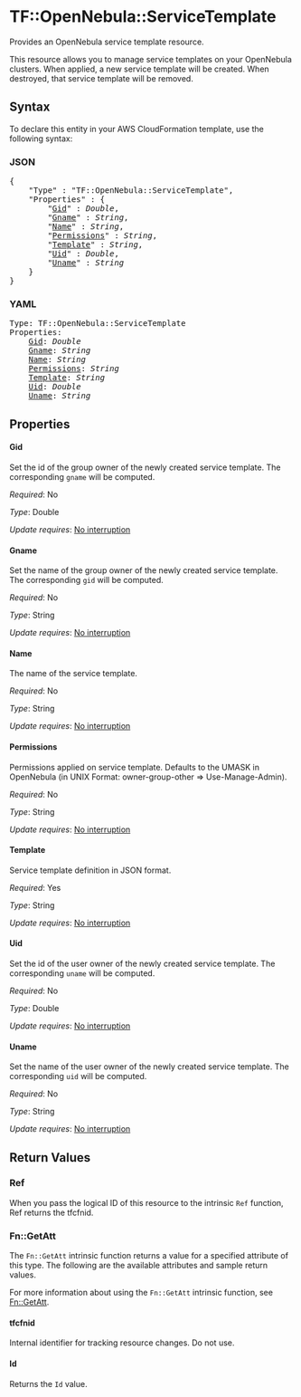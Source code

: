 # TF::OpenNebula::ServiceTemplate

Provides an OpenNebula service template resource.

This resource allows you to manage service templates on your OpenNebula clusters. When applied,
a new service template will be created. When destroyed, that service template will be removed.

## Syntax

To declare this entity in your AWS CloudFormation template, use the following syntax:

### JSON

<pre>
{
    "Type" : "TF::OpenNebula::ServiceTemplate",
    "Properties" : {
        "<a href="#gid" title="Gid">Gid</a>" : <i>Double</i>,
        "<a href="#gname" title="Gname">Gname</a>" : <i>String</i>,
        "<a href="#name" title="Name">Name</a>" : <i>String</i>,
        "<a href="#permissions" title="Permissions">Permissions</a>" : <i>String</i>,
        "<a href="#template" title="Template">Template</a>" : <i>String</i>,
        "<a href="#uid" title="Uid">Uid</a>" : <i>Double</i>,
        "<a href="#uname" title="Uname">Uname</a>" : <i>String</i>
    }
}
</pre>

### YAML

<pre>
Type: TF::OpenNebula::ServiceTemplate
Properties:
    <a href="#gid" title="Gid">Gid</a>: <i>Double</i>
    <a href="#gname" title="Gname">Gname</a>: <i>String</i>
    <a href="#name" title="Name">Name</a>: <i>String</i>
    <a href="#permissions" title="Permissions">Permissions</a>: <i>String</i>
    <a href="#template" title="Template">Template</a>: <i>String</i>
    <a href="#uid" title="Uid">Uid</a>: <i>Double</i>
    <a href="#uname" title="Uname">Uname</a>: <i>String</i>
</pre>

## Properties

#### Gid

Set the id of the group owner of the newly created service template. The corresponding `gname` will be computed.

_Required_: No

_Type_: Double

_Update requires_: [No interruption](https://docs.aws.amazon.com/AWSCloudFormation/latest/UserGuide/using-cfn-updating-stacks-update-behaviors.html#update-no-interrupt)

#### Gname

Set the name of the group owner of the newly created service template. The corresponding `gid` will be computed.

_Required_: No

_Type_: String

_Update requires_: [No interruption](https://docs.aws.amazon.com/AWSCloudFormation/latest/UserGuide/using-cfn-updating-stacks-update-behaviors.html#update-no-interrupt)

#### Name

The name of the service template.

_Required_: No

_Type_: String

_Update requires_: [No interruption](https://docs.aws.amazon.com/AWSCloudFormation/latest/UserGuide/using-cfn-updating-stacks-update-behaviors.html#update-no-interrupt)

#### Permissions

Permissions applied on service template. Defaults to the UMASK in OpenNebula (in UNIX Format: owner-group-other => Use-Manage-Admin).

_Required_: No

_Type_: String

_Update requires_: [No interruption](https://docs.aws.amazon.com/AWSCloudFormation/latest/UserGuide/using-cfn-updating-stacks-update-behaviors.html#update-no-interrupt)

#### Template

Service template definition in JSON format.

_Required_: Yes

_Type_: String

_Update requires_: [No interruption](https://docs.aws.amazon.com/AWSCloudFormation/latest/UserGuide/using-cfn-updating-stacks-update-behaviors.html#update-no-interrupt)

#### Uid

Set the id of the user owner of the newly created service template. The corresponding `uname` will be computed.

_Required_: No

_Type_: Double

_Update requires_: [No interruption](https://docs.aws.amazon.com/AWSCloudFormation/latest/UserGuide/using-cfn-updating-stacks-update-behaviors.html#update-no-interrupt)

#### Uname

Set the name of the user owner of the newly created service template. The corresponding `uid` will be computed.

_Required_: No

_Type_: String

_Update requires_: [No interruption](https://docs.aws.amazon.com/AWSCloudFormation/latest/UserGuide/using-cfn-updating-stacks-update-behaviors.html#update-no-interrupt)

## Return Values

### Ref

When you pass the logical ID of this resource to the intrinsic `Ref` function, Ref returns the tfcfnid.

### Fn::GetAtt

The `Fn::GetAtt` intrinsic function returns a value for a specified attribute of this type. The following are the available attributes and sample return values.

For more information about using the `Fn::GetAtt` intrinsic function, see [Fn::GetAtt](https://docs.aws.amazon.com/AWSCloudFormation/latest/UserGuide/intrinsic-function-reference-getatt.html).

#### tfcfnid

Internal identifier for tracking resource changes. Do not use.

#### Id

Returns the <code>Id</code> value.


